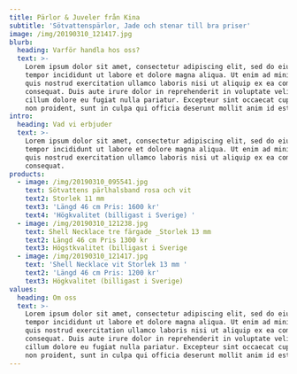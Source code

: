 ```yaml
---
title: Pärlor & Juveler från Kina
subtitle: 'Sötvattenspärlor, Jade och stenar till bra priser'
image: /img/20190310_121417.jpg
blurb:
  heading: Varför handla hos oss?
  text: >-
    Lorem ipsum dolor sit amet, consectetur adipiscing elit, sed do eiusmod
    tempor incididunt ut labore et dolore magna aliqua. Ut enim ad minim veniam,
    quis nostrud exercitation ullamco laboris nisi ut aliquip ex ea commodo
    consequat. Duis aute irure dolor in reprehenderit in voluptate velit esse
    cillum dolore eu fugiat nulla pariatur. Excepteur sint occaecat cupidatat
    non proident, sunt in culpa qui officia deserunt mollit anim id est laborum.
intro:
  heading: Vad vi erbjuder
  text: >-
    Lorem ipsum dolor sit amet, consectetur adipiscing elit, sed do eiusmod
    tempor incididunt ut labore et dolore magna aliqua. Ut enim ad minim veniam,
    quis nostrud exercitation ullamco laboris nisi ut aliquip ex ea commodo
    consequat. 
products:
  - image: /img/20190310_095541.jpg
    text: Sötvattens pärlhalsband rosa och vit
    text2: Storlek 11 mm
    text3: 'Längd 46 cm Pris: 1600 kr'
    text4: 'Högkvalitet (billigast i Sverige) '
  - image: /img/20190310_121238.jpg
    text: Shell Necklace tre färgade _Storlek 13 mm
    text2: Längd 46 cm Pris 1300 kr
    text3: Högstkvalitet (billigast i Sverige
  - image: /img/20190310_121417.jpg
    text: 'Shell Necklace vit Storlek 13 mm '
    text2: 'Längd 46 cm Pris: 1200 kr'
    text3: Högkvalitet (billigast i Sverige)
values:
  heading: Om oss
  text: >-
    Lorem ipsum dolor sit amet, consectetur adipiscing elit, sed do eiusmod
    tempor incididunt ut labore et dolore magna aliqua. Ut enim ad minim veniam,
    quis nostrud exercitation ullamco laboris nisi ut aliquip ex ea commodo
    consequat. Duis aute irure dolor in reprehenderit in voluptate velit esse
    cillum dolore eu fugiat nulla pariatur. Excepteur sint occaecat cupidatat
    non proident, sunt in culpa qui officia deserunt mollit anim id est laborum.
---
```


